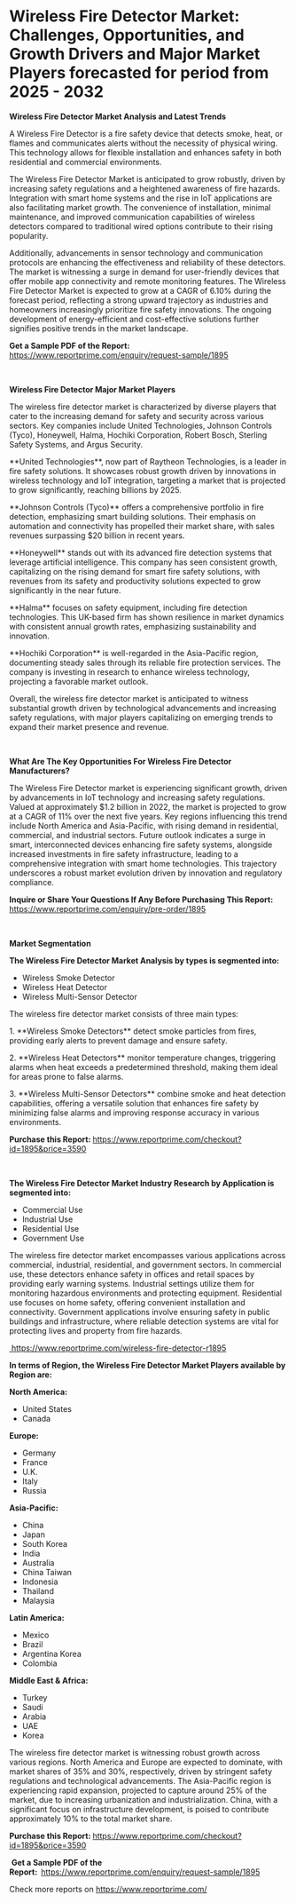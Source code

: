 <p><h1>Wireless Fire Detector Market: Challenges, Opportunities, and Growth Drivers and Major Market Players forecasted for period from 2025 - 2032</h1></p><p><strong>Wireless Fire Detector Market Analysis and Latest Trends</strong></p>
<p><p>A Wireless Fire Detector is a fire safety device that detects smoke, heat, or flames and communicates alerts without the necessity of physical wiring. This technology allows for flexible installation and enhances safety in both residential and commercial environments. </p><p>The Wireless Fire Detector Market is anticipated to grow robustly, driven by increasing safety regulations and a heightened awareness of fire hazards. Integration with smart home systems and the rise in IoT applications are also facilitating market growth. The convenience of installation, minimal maintenance, and improved communication capabilities of wireless detectors compared to traditional wired options contribute to their rising popularity.</p><p>Additionally, advancements in sensor technology and communication protocols are enhancing the effectiveness and reliability of these detectors. The market is witnessing a surge in demand for user-friendly devices that offer mobile app connectivity and remote monitoring features. The Wireless Fire Detector Market is expected to grow at a CAGR of 6.10% during the forecast period, reflecting a strong upward trajectory as industries and homeowners increasingly prioritize fire safety innovations. The ongoing development of energy-efficient and cost-effective solutions further signifies positive trends in the market landscape.</p></p>
<p><strong>Get a Sample PDF of the Report:&nbsp;</strong> <a href="https://www.reportprime.com/enquiry/request-sample/1895?utm_campaign=2669&utm_medium=2&utm_source=Github&utm_content=ia&utm_term=18032025&utm_id=wireless-fire-detector">https://www.reportprime.com/enquiry/request-sample/1895</a></p>
<p>&nbsp;</p>
<p><strong>Wireless Fire Detector Major Market Players</strong></p>
<p><p>The wireless fire detector market is characterized by diverse players that cater to the increasing demand for safety and security across various sectors. Key companies include United Technologies, Johnson Controls (Tyco), Honeywell, Halma, Hochiki Corporation, Robert Bosch, Sterling Safety Systems, and Argus Security.</p><p>**United Technologies**, now part of Raytheon Technologies, is a leader in fire safety solutions. It showcases robust growth driven by innovations in wireless technology and IoT integration, targeting a market that is projected to grow significantly, reaching billions by 2025.</p><p>**Johnson Controls (Tyco)** offers a comprehensive portfolio in fire detection, emphasizing smart building solutions. Their emphasis on automation and connectivity has propelled their market share, with sales revenues surpassing $20 billion in recent years.</p><p>**Honeywell** stands out with its advanced fire detection systems that leverage artificial intelligence. This company has seen consistent growth, capitalizing on the rising demand for smart fire safety solutions, with revenues from its safety and productivity solutions expected to grow significantly in the near future.</p><p>**Halma** focuses on safety equipment, including fire detection technologies. This UK-based firm has shown resilience in market dynamics with consistent annual growth rates, emphasizing sustainability and innovation.</p><p>**Hochiki Corporation** is well-regarded in the Asia-Pacific region, documenting steady sales through its reliable fire protection services. The company is investing in research to enhance wireless technology, projecting a favorable market outlook.</p><p>Overall, the wireless fire detector market is anticipated to witness substantial growth driven by technological advancements and increasing safety regulations, with major players capitalizing on emerging trends to expand their market presence and revenue.</p></p>
<p>&nbsp;</p>
<p><strong>What Are The Key Opportunities For Wireless Fire Detector Manufacturers?</strong></p>
<p><p>The Wireless Fire Detector market is experiencing significant growth, driven by advancements in IoT technology and increasing safety regulations. Valued at approximately $1.2 billion in 2022, the market is projected to grow at a CAGR of 11% over the next five years. Key regions influencing this trend include North America and Asia-Pacific, with rising demand in residential, commercial, and industrial sectors. Future outlook indicates a surge in smart, interconnected devices enhancing fire safety systems, alongside increased investments in fire safety infrastructure, leading to a comprehensive integration with smart home technologies. This trajectory underscores a robust market evolution driven by innovation and regulatory compliance.</p></p>
<p><strong>Inquire or Share Your Questions If Any Before Purchasing This Report:</strong> <a href="https://www.reportprime.com/enquiry/pre-order/1895?utm_campaign=2669&utm_medium=2&utm_source=Github&utm_content=ia&utm_term=18032025&utm_id=wireless-fire-detector">https://www.reportprime.com/enquiry/pre-order/1895</a></p>
<p>&nbsp;</p>
<p><strong>Market Segmentation</strong></p>
<p><strong>The Wireless Fire Detector Market Analysis by types is segmented into:</strong></p>
<p><ul><li>Wireless Smoke Detector</li><li>Wireless Heat Detector</li><li>Wireless Multi-Sensor Detector</li></ul></p>
<p><p>The wireless fire detector market consists of three main types: </p><p>1. **Wireless Smoke Detectors** detect smoke particles from fires, providing early alerts to prevent damage and ensure safety.</p><p>2. **Wireless Heat Detectors** monitor temperature changes, triggering alarms when heat exceeds a predetermined threshold, making them ideal for areas prone to false alarms.</p><p>3. **Wireless Multi-Sensor Detectors** combine smoke and heat detection capabilities, offering a versatile solution that enhances fire safety by minimizing false alarms and improving response accuracy in various environments.</p></p>
<p><strong>Purchase this Report:&nbsp;</strong><a href="https://www.reportprime.com/checkout?id=1895&price=3590&utm_campaign=2669&utm_medium=2&utm_source=Github&utm_content=ia&utm_term=18032025&utm_id=wireless-fire-detector">https://www.reportprime.com/checkout?id=1895&price=3590</a></p>
<p>&nbsp;</p>
<p><strong>The Wireless Fire Detector Market Industry Research by Application is segmented into:</strong></p>
<p><ul><li>Commercial Use</li><li>Industrial Use</li><li>Residential Use</li><li>Government Use</li></ul></p>
<p><p>The wireless fire detector market encompasses various applications across commercial, industrial, residential, and government sectors. In commercial use, these detectors enhance safety in offices and retail spaces by providing early warning systems. Industrial settings utilize them for monitoring hazardous environments and protecting equipment. Residential use focuses on home safety, offering convenient installation and connectivity. Government applications involve ensuring safety in public buildings and infrastructure, where reliable detection systems are vital for protecting lives and property from fire hazards.</p></p>
<p><a href="https://www.reportprime.com/wireless-fire-detector-r1895?utm_campaign=2669&utm_medium=2&utm_source=Github&utm_content=ia&utm_term=18032025&utm_id=wireless-fire-detector">&nbsp;https://www.reportprime.com/wireless-fire-detector-r1895</a></p>
<p><strong>In terms of Region, the Wireless Fire Detector Market Players available by Region are:</strong></p>
<p>
    <p> <strong> North America: </strong>
        <ul>
            <li>United States</li>
            <li>Canada</li>
        </ul>
        </p> 
    <p> <strong> Europe: </strong>
        <ul>
            <li>Germany</li>
            <li>France</li>
            <li>U.K.</li>
            <li>Italy</li>
            <li>Russia</li>
        </ul>
        </p> 
    <p> <strong> Asia-Pacific: </strong>
        <ul>
            <li>China</li>
            <li>Japan</li>
            <li>South Korea</li>
            <li>India</li>
            <li>Australia</li>
            <li>China Taiwan</li>
            <li>Indonesia</li>
            <li>Thailand</li>
            <li>Malaysia</li>
        </ul>
        </p> 
    <p> <strong> Latin America: </strong>
        <ul>
            <li>Mexico</li>
            <li>Brazil</li>
            <li>Argentina Korea</li>
            <li>Colombia</li>
        </ul>
        </p> 
    <p> <strong> Middle East & Africa: </strong>
        <ul>
            <li>Turkey</li>
            <li>Saudi</li>
            <li>Arabia</li>
            <li>UAE</li>
            <li>Korea</li>
        </ul>
    </p>
    </p>
<p><p>The wireless fire detector market is witnessing robust growth across various regions. North America and Europe are expected to dominate, with market shares of 35% and 30%, respectively, driven by stringent safety regulations and technological advancements. The Asia-Pacific region is experiencing rapid expansion, projected to capture around 25% of the market, due to increasing urbanization and industrialization. China, with a significant focus on infrastructure development, is poised to contribute approximately 10% to the total market share.</p></p>
<p><strong>Purchase this Report: </strong><a href="https://www.reportprime.com/checkout?id=1895&price=3590&utm_campaign=2669&utm_medium=2&utm_source=Github&utm_content=ia&utm_term=18032025&utm_id=wireless-fire-detector">https://www.reportprime.com/checkout?id=1895&price=3590</a></p>
<p>&nbsp;<strong>Get a Sample PDF of the Report:&nbsp;&nbsp;</strong><a href="https://www.reportprime.com/enquiry/request-sample/1895?utm_campaign=2669&utm_medium=2&utm_source=Github&utm_content=ia&utm_term=18032025&utm_id=wireless-fire-detector">https://www.reportprime.com/enquiry/request-sample/1895</a></p>
<p><strong></strong></p>
<p>Check more reports on <a href="https://www.reportprime.com/?utm_campaign=2669&utm_medium=2&utm_source=Github&utm_content=ia&utm_term=18032025&utm_id=wireless-fire-detector">https://www.reportprime.com/</a></p>